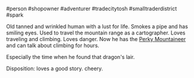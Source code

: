 #person #shopowner #adventurer #tradecitytosh #smalltraderdistrict #spark

Old tanned and wrinkled human with a lust for life. Smokes a pipe and has smiling eyes.
Used to travel the mountain range as a cartographer. Loves traveling and climbing. Loves danger. Now he has the [Perky Mountaineer](obsidian://open?vault=World%20Wiki&file=Confederation%20of%20Cernia%2FTradecity%20Tosh%2FSmall%20Trader%20District%2FL_The%20Perky%20Mountaineer) and can talk about climbing for hours. 

Especially the time when he found that dragon's lair.

Disposition: loves a good story. cheery.